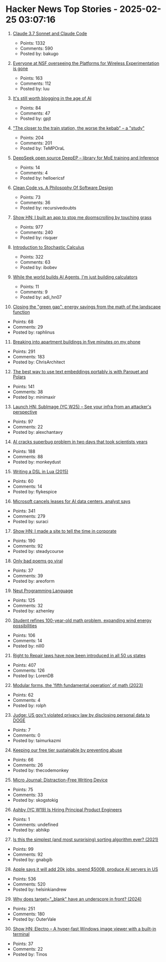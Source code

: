 # Hacker News Top Stories - 2025-02-25 03:07:16

1. [Claude 3.7 Sonnet and Claude Code](https://www.anthropic.com/news/claude-3-7-sonnet)
   - Points: 1332
   - Comments: 590
   - Posted by: bakugo

2. [Everyone at NSF overseeing the Platforms for Wireless Experimentation is gone](https://discuss.systems/@ricci/114059690609284323)
   - Points: 163
   - Comments: 112
   - Posted by: luu

3. [It's still worth blogging in the age of AI](https://www.gilesthomas.com/2025/02/blogging-in-the-age-of-ai)
   - Points: 84
   - Comments: 47
   - Posted by: gpjt

4. ["The closer to the train station, the worse the kebab" – a "study"](https://www.jmspae.se/write-ups/kebabs-train-stations/)
   - Points: 204
   - Comments: 201
   - Posted by: TeMPOraL

5. [DeepSeek open source DeepEP – library for MoE training and Inference](https://github.com/deepseek-ai/DeepEP)
   - Points: 14
   - Comments: 4
   - Posted by: helloericsf

6. [Clean Code vs. A Philosophy Of Software Design](https://github.com/johnousterhout/aposd-vs-clean-code/blob/main/README.md)
   - Points: 73
   - Comments: 36
   - Posted by: recursivedoubts

7. [Show HN: I built an app to stop me doomscrolling by touching grass](https://touchgrass.now/)
   - Points: 977
   - Comments: 240
   - Posted by: risquer

8. [Introduction to Stochastic Calculus](https://jiha-kim.github.io/posts/introduction-to-stochastic-calculus/)
   - Points: 322
   - Comments: 63
   - Posted by: ibobev

9. [While the world builds AI Agents, I'm just building calculators](https://www.calcverse.live)
   - Points: 11
   - Comments: 9
   - Posted by: adi_hn07

10. [Closing the "green gap": energy savings from the math of the landscape function](https://terrytao.wordpress.com/2025/02/23/closing-the-green-gap-from-the-mathematics-of-the-landscape-function-to-lower-electricity-costs-for-households/)
   - Points: 68
   - Comments: 29
   - Posted by: raphlinus

11. [Breaking into apartment buildings in five minutes on my phone](https://www.ericdaigle.ca/posts/breaking-into-dozens-of-apartments-in-five-minutes/)
   - Points: 291
   - Comments: 183
   - Posted by: ChrisArchitect

12. [The best way to use text embeddings portably is with Parquet and Polars](https://minimaxir.com/2025/02/embeddings-parquet/)
   - Points: 141
   - Comments: 38
   - Posted by: minimaxir

13. [Launch HN: SubImage (YC W25) – See your infra from an attacker's perspective](undefined)
   - Points: 97
   - Comments: 22
   - Posted by: alexchantavy

14. [AI cracks superbug problem in two days that took scientists years](https://www.bbc.co.uk/news/articles/clyz6e9edy3o)
   - Points: 188
   - Comments: 88
   - Posted by: monkeydust

15. [Writing a DSL in Lua (2015)](https://leafo.net/guides/dsl-in-lua.html)
   - Points: 60
   - Comments: 14
   - Posted by: flykespice

16. [Microsoft cancels leases for AI data centers, analyst says](https://www.bloomberg.com/news/articles/2025-02-24/microsoft-cancels-leases-for-ai-data-centers-analyst-says)
   - Points: 341
   - Comments: 279
   - Posted by: suraci

17. [Show HN: I made a site to tell the time in corporate](https://corporate.watch)
   - Points: 190
   - Comments: 92
   - Posted by: steadycourse

18. [Only bad poems go viral](https://donotresearch.substack.com/p/stephanie-yue-duhem-only-bad-poems)
   - Points: 37
   - Comments: 39
   - Posted by: areoform

19. [Neut Programming Language](https://vekatze.github.io/neut/overview.html)
   - Points: 125
   - Comments: 32
   - Posted by: azhenley

20. [Student refines 100-year-old math problem, expanding wind energy possibilities](https://www.psu.edu/news/engineering/story/student-refines-100-year-old-math-problem-expanding-wind-energy-possibilities)
   - Points: 106
   - Comments: 14
   - Posted by: nill0

21. [Right to Repair laws have now been introduced in all 50 us states](https://www.ifixit.com/News/108371/right-to-repair-laws-have-now-been-introduced-in-all-50-us-states)
   - Points: 407
   - Comments: 126
   - Posted by: LorenDB

22. [Modular forms, the 'fifth fundamental operation' of math (2023)](https://www.quantamagazine.org/behold-modular-forms-the-fifth-fundamental-operation-of-math-20230921/)
   - Points: 62
   - Comments: 4
   - Posted by: rolph

23. [Judge: US gov't violated privacy law by disclosing personal data to DOGE](https://arstechnica.com/tech-policy/2025/02/judges-block-doge-access-to-personal-data-in-loss-for-trump-administration/)
   - Points: 7
   - Comments: 0
   - Posted by: taimurkazmi

24. [Keeping our free tier sustainable by preventing abuse](https://www.geocod.io/code-and-coordinates/2025-02-19-preventing-abuse/)
   - Points: 66
   - Comments: 26
   - Posted by: thecodemonkey

25. [Micro Journal: Distraction-Free Writing Device](https://github.com/unkyulee/micro-journal)
   - Points: 75
   - Comments: 33
   - Posted by: skogstokig

26. [Ashby (YC W19) Is Hiring Principal Product Engineers](https://www.ashbyhq.com/careers?utm_source=hn&ashby_jid=a0d8713b-b35e-468e-82a2-40e33795b318)
   - Points: 1
   - Comments: undefined
   - Posted by: abhikp

27. [Is this the simplest (and most surprising) sorting algorithm ever? (2021)](https://arxiv.org/abs/2110.01111)
   - Points: 99
   - Comments: 92
   - Posted by: gnabgib

28. [Apple says it will add 20k jobs, spend $500B, produce AI servers in US](https://www.bloomberg.com/news/articles/2025-02-24/apple-says-it-will-add-20-000-jobs-spend-500-billion-produce-ai-servers-in-us)
   - Points: 536
   - Comments: 520
   - Posted by: helsinkiandrew

29. [Why does target="_blank" have an underscore in front? (2024)](https://kyrylo.org/html/2024/10/25/why-does-target-blank-have-an-underscore-in-front.html)
   - Points: 251
   - Comments: 180
   - Posted by: OuterVale

30. [Show HN: Electro – A hyper-fast Windows image viewer with a built-in terminal](https://github.com/pTinosq/Electro)
   - Points: 37
   - Comments: 22
   - Posted by: Tinos

